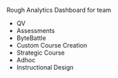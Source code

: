 Rough Analytics Dashboard for team
- QV
- Assessments
- ByteBattle
- Custom Course Creation
- Strategic Course
- Adhoc
- Instructional Design
